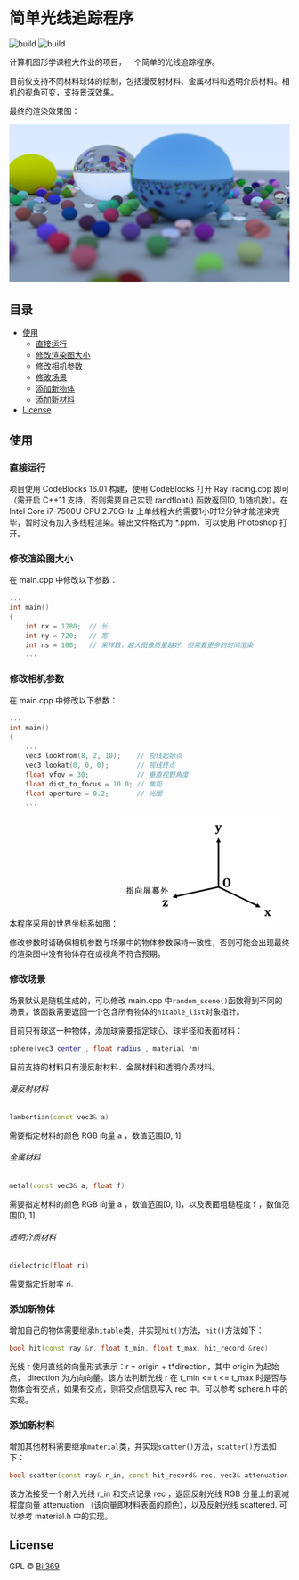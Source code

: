 # 简单光线追踪程序
![build](https://img.shields.io/badge/build-passing-success)
![build](https://img.shields.io/badge/license-GPL-blue)

计算机图形学课程大作业的项目，一个简单的光线追踪程序。

目前仅支持不同材料球体的绘制，包括漫反射材料、金属材料和透明介质材料。相机的视角可变，支持景深效果。

最终的渲染效果图：

![result](result.png)
## 目录
- [使用](#使用)
  - [直接运行](#直接运行)
  - [修改渲染图大小](#修改渲染图大小)
  - [修改相机参数](#修改相机参数)
  - [修改场景](#修改场景)
  - [添加新物体](#添加新物体)
  - [添加新材料](#添加新材料)
- [License](#License)
## 使用
### 直接运行
项目使用 CodeBlocks 16.01 构建，使用 CodeBlocks 打开 RayTracing.cbp 即可（需开启 C++11 支持，否则需要自己实现 randfloat() 函数返回[0, 1)随机数）。在 Intel Core i7-7500U CPU 2.70GHz 上单线程大约需要1小时12分钟才能渲染完毕，暂时没有加入多线程渲染。输出文件格式为 *.ppm，可以使用 Photoshop 打开。
### 修改渲染图大小
在 main.cpp 中修改以下参数：
```c++
...
int main()
{
	int nx = 1280;  // 长
    int ny = 720;   // 宽
    int ns = 100;   // 采样数，越大图像质量越好，但需要更多的时间渲染
    ...
```
### 修改相机参数
在 main.cpp 中修改以下参数：
```c++
...
int main()
{
    ...
    vec3 lookfrom(8, 2, 10);    // 视线起始点
    vec3 lookat(0, 0, 0);       // 视线终点
    float vfov = 30;            // 垂直视野角度
    float dist_to_focus = 10.0; // 焦距
    float aperture = 0.2;       // 光圈
    ...
```
本程序采用的世界坐标系如图：
![worldcoordinate](worldcoordinate.png)

修改参数时请确保相机参数与场景中的物体参数保持一致性，否则可能会出现最终的渲染图中没有物体存在或视角不符合预期。
### 修改场景
场景默认是随机生成的，可以修改 main.cpp 中`random_scene()`函数得到不同的场景，该函数需要返回一个包含所有物体的`hitable_list`对象指针。

目前只有球这一种物体，添加球需要指定球心、球半径和表面材料：
```c++
sphere(vec3 center_, float radius_, material *m)
```
目前支持的材料只有漫反射材料、金属材料和透明介质材料。

###### 漫反射材料
```c++
lambertian(const vec3& a)
```
需要指定材料的颜色 RGB 向量 a ，数值范围[0, 1].
###### 金属材料
```c++
metal(const vec3& a, float f)
```
需要指定材料的颜色 RGB 向量 a ，数值范围[0, 1]，以及表面粗糙程度 f ，数值范围[0, 1].
###### 透明介质材料
```c++
dielectric(float ri)
```
需要指定折射率 ri.
### 添加新物体
增加自己的物体需要继承`hitable`类，并实现`hit()`方法，`hit()`方法如下：
```c++
bool hit(const ray &r, float t_min, float t_max, hit_record &rec)
```
光线 r 使用直线的向量形式表示：r = origin + t*direction，其中 origin 为起始点， direction 为方向向量。该方法判断光线 r 在 t_min <= t <= t_max 时是否与物体会有交点，如果有交点，则将交点信息写入 rec 中。可以参考 sphere.h 中的实现。
### 添加新材料
增加其他材料需要继承`material`类，并实现`scatter()`方法，`scatter()`方法如下：
```c++
bool scatter(const ray& r_in, const hit_record& rec, vec3& attenuation, ray& scattered)
```
该方法接受一个射入光线 r_in 和交点记录 rec ，返回反射光线 RGB 分量上的衰减程度向量 attenuation （该向量即材料表面的颜色），以及反射光线 scattered. 可以参考 material.h 中的实现。
## License
GPL &copy; [Bil369](https://github.com/Bil369)